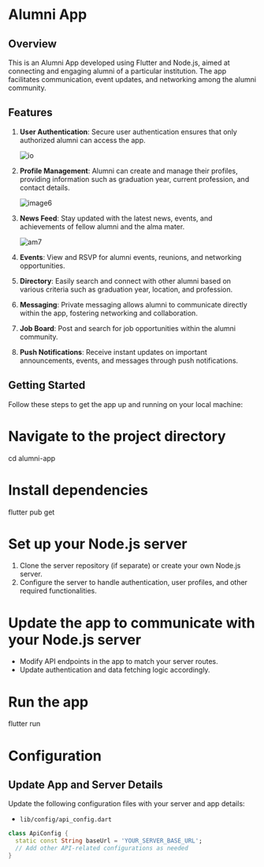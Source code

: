 # Alumni App

## Overview

This is an Alumni App developed using Flutter and Node.js, aimed at connecting and engaging alumni of a particular institution. The app facilitates communication, event updates, and networking among the alumni community.

## Features

1. **User Authentication**: Secure user authentication ensures that only authorized alumni can access the app.

   ![io](https://github.com/09aryan/AlmaBase/assets/99637603/4df39807-ca7d-45ef-80f4-79f7d8c790f2)


3. **Profile Management**: Alumni can create and manage their profiles, providing information such as graduation year, current profession, and contact details.

   ![image6](https://github.com/09aryan/AlmaBase/assets/99637603/33d2f42f-8c65-485b-a6c0-f61926820771)

5. **News Feed**: Stay updated with the latest news, events, and achievements of fellow alumni and the alma mater.

   ![am7](https://github.com/09aryan/AlmaBase/assets/99637603/ed72b79c-cab3-4db2-bd6d-f0888df5a4c6)

7. **Events**: View and RSVP for alumni events, reunions, and networking opportunities.

   

9. **Directory**: Easily search and connect with other alumni based on various criteria such as graduation year, location, and profession.

10. **Messaging**: Private messaging allows alumni to communicate directly within the app, fostering networking and collaboration.

    

12. **Job Board**: Post and search for job opportunities within the alumni community.

13. **Push Notifications**: Receive instant updates on important announcements, events, and messages through push notifications.

## Getting Started

Follow these steps to get the app up and running on your local machine:

# Navigate to the project directory
cd alumni-app

# Install dependencies
flutter pub get

# Set up your Node.js server
1. Clone the server repository (if separate) or create your own Node.js server.
2. Configure the server to handle authentication, user profiles, and other required functionalities.

# Update the app to communicate with your Node.js server
- Modify API endpoints in the app to match your server routes.
- Update authentication and data fetching logic accordingly.

# Run the app
flutter run

# Configuration

## Update App and Server Details

Update the following configuration files with your server and app details:

- `lib/config/api_config.dart`

```dart
class ApiConfig {
  static const String baseUrl = 'YOUR_SERVER_BASE_URL';
  // Add other API-related configurations as needed
}


